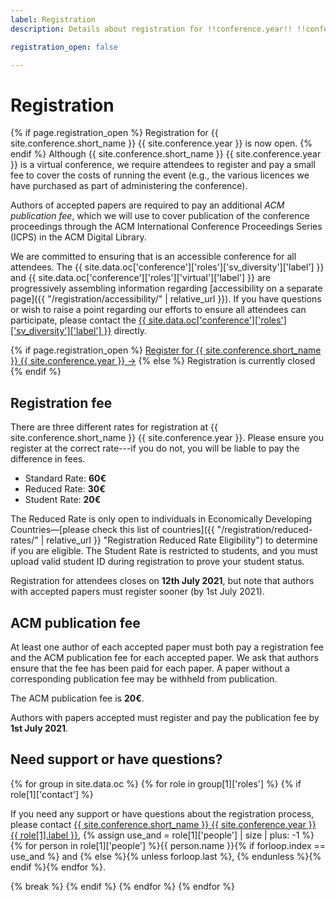 ```yaml
---
label: Registration
description: Details about registration for !!conference.year!! !!conference.full_name!!.

registration_open: false

---
```


# Registration

{% if page.registration_open %}
Registration for {{ site.conference.short_name }} {{ site.conference.year }} is now open.
{% endif %} Although {{ site.conference.short_name }} {{ site.conference.year }} is a virtual conference, we require attendees to register and pay a small fee to cover the costs of running the event (e.g., the various licences we have purchased as part of administering the conference).

Authors of accepted papers are required to pay an additional *ACM publication fee*, which we will use to cover publication of the conference proceedings through the ACM International Conference Proceedings Series (ICPS) in the ACM Digital Library.

We are committed to ensuring that is an accessible conference for all attendees. The {{ site.data.oc['conference']['roles']['sv_diversity']['label'] }} and {{ site.data.oc['conference']['roles']['virtual']['label'] }} are progressively assembling information regarding [accessibility on a separate page]({{ "/registration/accessibility/" | relative_url }}). If you have questions or wish to raise a point regarding our efforts to ensure all attendees can participate, please contact the <a href="{{ site.data.oc['conference']['roles']['sv_diversity']['email'] }}" title="Contact the {{ site.conference.short_name }} {{ site.conference.year }} {{ site.data.oc['conference']['roles'][sv_diversity]['label'] }} if you have any questions">{{ site.data.oc['conference']['roles']['sv_diversity']['label'] }}</a> directly.



<div class="d-block py-5 mt-0 text-center">
{% if page.registration_open %}
	<a href="https://example.com/" class="btn btn-lg btn-primary" title="Register for {{ site.conference.short_name }} {{ site.conference.year }}">Register for {{ site.conference.short_name }} {{ site.conference.year }} &rarr;</a>
{% else %}
	<a class="btn btn-lg btn-outline-primary disabled">Registration is currently closed</a>
{% endif %}
</div>


## Registration fee

There are three different rates for registration at {{ site.conference.short_name }} {{ site.conference.year }}. Please ensure you register at the correct rate---if you do not, you will be liable to pay the difference in fees.

* Standard Rate: **60€**
* Reduced Rate: **30€**
* Student Rate: **20€**

The Reduced Rate is only open to individuals in Economically Developing Countries—[please check this list of countries]({{ "/registration/reduced-rates/" | relative_url }} "Registration Reduced Rate Eligibility") to determine if you are eligible. The Student Rate is restricted  to students, and you must upload valid student ID during registration to prove your student status.

Registration for attendees closes on **12th July 2021**, but note that authors with accepted papers must register sooner (by 1st July 2021).

## ACM publication fee

At least one author of each accepted paper must both pay a registration fee and the ACM publication fee for each accepted paper. We ask that authors ensure that the fee has been paid for each paper. A paper without a corresponding publication fee may be withheld from publication.

The ACM publication fee is **20€**.

Authors with papers accepted must register and pay the publication fee by **1st July 2021**.

## Need support or have questions?

{% for group in site.data.oc %}
	{% for role in group[1]['roles'] %}
		{% if role[1]['contact'] %}
<p>If you need any support or have questions about the registration process, please contact <a href="{{ role[1].email }}" title="Retrieve the email address for the {{ site.conference.short_name }} {{ site.conference.year }} {{ role[1].label }}">{{ site.conference.short_name }} {{ site.conference.year }} {{ role[1].label }}</a>, 
		{% assign use_and = role[1]['people'] | size | plus: -1 %}
		{% for person in role[1]['people'] %}{{ person.name }}{% if forloop.index == use_and %} and {% else %}{% unless forloop.last %}, {% endunless %}{% endif %}{% endfor %}.</p>
		{% break %}
		{% endif %}
	{% endfor %}
{% endfor %}

